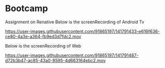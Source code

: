 # Bootcamp
Assignment on Renative
Below is the screenRecording of Android Tv


https://user-images.githubusercontent.com/91865197/141791433-e616f636-ce80-4a3e-a364-fb9ed3d7fdc2.mov

Below is the screenRecording of Web




https://user-images.githubusercontent.com/91865197/141791487-d72b3b47-ac85-43a0-8595-4d663164ebc2.mov



